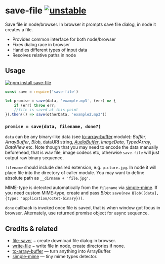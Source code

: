 # save-file [![unstable](http://badges.github.io/stability-badges/dist/unstable.svg)](http://github.com/badges/stability-badges)

Save file in node/browser. In browser it prompts save file dialog, in node it creates a file.

* Provides common interface for both node/browser
* Fixes dialog race in browser
* Handles different types of input data
* Resolves relative paths in node

## Usage

[![npm install save-file](https://nodei.co/npm/save-file.png?mini=true)](https://npmjs.org/package/save-file/)

```js
const save = require('save-file')

let promise = save(data, 'example.mp3', (err) => {
	if (err) throw err;
	//file is saved at this point
}).then(() => save(otherData, 'example2.mp3'))

```

### `promise = save(data, filename, done?)`

`data` can be any binary-like data (see [to-array-buffer](https://github.com/dfcreative/to-array-buffer) module): _Buffer_, _ArrayBuffer_, _Blob_, dataURI string, [_AudioBuffer_](https://github.com/audiohs/audio-buffer), _ImageData_, _TypedArray_, _DataView_ etc. Note though that you may need to encode the data manually beforehead, that is wav file, image codecs etc, otherwise `save-file` will just output raw binary sequence.

`filename` should include desired extension, e.g. `picture.jpg`. In node it will place file into the directory of caller module. You may want to define absolute path as `__dirname + 'file.jpg'`.

MIME-type is detected automatically from the `filename` via [simple-mime](https://npmjs.org/package/simple-mime). If you need custom MIME-type, create and pass _Blob_: `save(new Blob([data], {type: 'application/octet-binary}))`.

`done` callback is invoked once file is saved, that is when window got focus in browser. Alternately, use returned promise object for async sequence.


## Credits & related

* [file-saver](https://npmjs.org/package/file-saver) − create download file dialog in browser.
* [write-file](https://npmjs.org/package/write-file) − write file in node, create directories if none.
* [to-array-buffer](https://github.com/dfcreative/to-array-buffer) — turn anything into ArrayBuffer.
* [simple-mime](https://npmjs.org/package/simple-mime) — tiny mime types detector.
